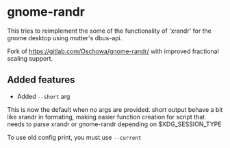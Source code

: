 # gnome-randr

This tries to reimplement the some of the functionality of 'xrandr' for the gnome desktop using mutter's dbus-api.

Fork of https://gitlab.com/Oschowa/gnome-randr/ with improved fractional scaling support.

## Added features

- Added `--short` arg

This is now the default when no args are provided. 
short output behave a bit like xrandr in formating, making easier function creation for script that needs to parse xrandr or gnome-randr depending on $XDG_SESSION_TYPE

To use old config print, you must use `--current`
